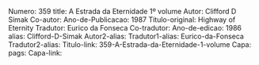 Numero: 359
title: A Estrada da Eternidade 1º volume
Autor: Clifford D Simak
Co-autor: 
Ano-de-Publicacao: 1987
Titulo-original: Highway of Eternity
Tradutor: Eurico da Fonseca
Co-tradutor: 
Ano-de-edicao: 1986
alias: Clifford-D-Simak
Autor2-alias: 
Tradutor1-alias: Eurico-da-Fonseca
Tradutor2-alias: 
Titulo-link: 359-A-Estrada-da-Eternidade-1-volume
Capa: 
pags: 
Capa-link: 